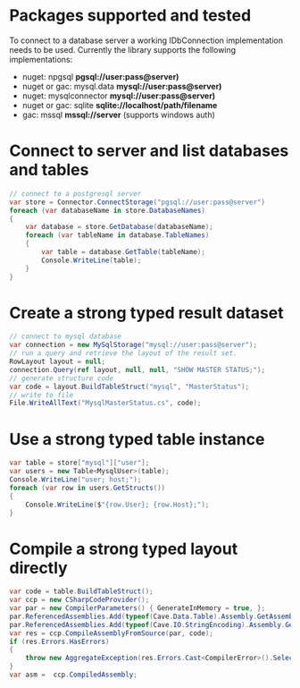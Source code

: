 ﻿# Packages supported and tested
To connect to a database server a working IDbConnection implementation needs to be used.
Currently the library supports the following implementations:
- nuget: npgsql **pgsql://user:pass@server)**
- nuget or gac: mysql.data **mysql://user:pass@server)**
- nuget: mysqlconnector **mysql://user:pass@server)**
- nuget or gac: sqlite **sqlite://localhost/path/filename**
- gac: mssql **mssql://server** (supports windows auth)

# Connect to server and list databases and tables
```csharp
// connect to a postgresql server
var store = Connector.ConnectStorage("pgsql://user:pass@server")
foreach (var databaseName in store.DatabaseNames)
{
    var database = store.GetDatabase(databaseName);
    foreach (var tableName in database.TableNames)
    {
        var table = database.GetTable(tableName);
        Console.WriteLine(table);
    }
}
```

# Create a strong typed result dataset
```csharp
// connect to mysql database
var connection = new MySqlStorage("mysql://user:pass@server");
// run a query and retrieve the layout of the result set.
RowLayout layout = null;
connection.Query(ref layout, null, null, "SHOW MASTER STATUS;");
// generate structure code
var code = layout.BuildTableStruct("mysql", "MasterStatus");
// write to file
File.WriteAllText("MysqlMasterStatus.cs", code);
```

# Use a strong typed table instance
```csharp
var table = store["mysql"]["user"];
var users = new Table<MysqlUser>(table);
Console.WriteLine("user; host;");
foreach (var row in users.GetStructs())
{
    Console.WriteLine($"{row.User}; {row.Host};");
}
```

# Compile a strong typed layout directly

```csharp
var code = table.BuildTableStruct();
var ccp = new CSharpCodeProvider();
var par = new CompilerParameters() { GenerateInMemory = true, };            
par.ReferencedAssemblies.Add(typeof(Cave.Data.Table).Assembly.GetAssemblyFilePath());
par.ReferencedAssemblies.Add(typeof(Cave.IO.StringEncoding).Assembly.GetAssemblyFilePath());
var res = ccp.CompileAssemblyFromSource(par, code);
if (res.Errors.HasErrors)
{
    throw new AggregateException(res.Errors.Cast<CompilerError>().Select(e => new Exception(e.ToString())));
}
var asm =  ccp.CompiledAssembly;
```
